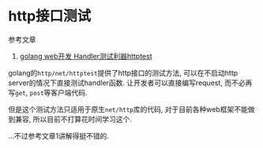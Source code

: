 # http接口测试

参考文章

1. [golang web开发 Handler测试利器httptest](https://www.jianshu.com/p/21571fe59ec4)

golang的`http/net/httptest`提供了http接口的测试方法, 可以在不启动http server的情况下直接测试handler函数. 让开发者可以直接编写request, 而不必再写`get`, `post`等客户端代码.

但是这个测试方法只适用于原生`net/http`库的代码, 对于目前各种web框架不能做到兼容, 所以目前不打算花时间学习这个.

...不过参考文章1讲解得挺不错的.